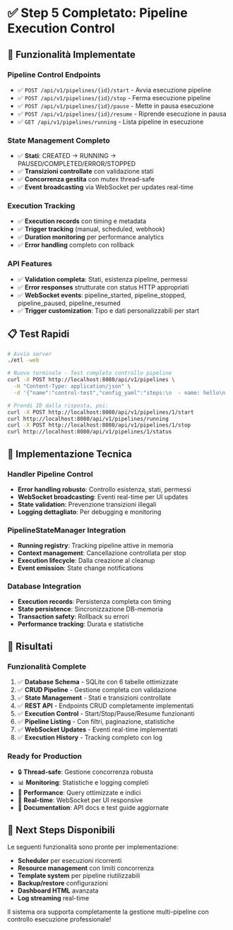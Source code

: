 # ✅ Step 5 Completato: Pipeline Execution Control

## 🚀 Funzionalità Implementate

### **Pipeline Control Endpoints**
- ✅ `POST /api/v1/pipelines/{id}/start` - Avvia esecuzione pipeline
- ✅ `POST /api/v1/pipelines/{id}/stop` - Ferma esecuzione pipeline
- ✅ `POST /api/v1/pipelines/{id}/pause` - Mette in pausa esecuzione
- ✅ `POST /api/v1/pipelines/{id}/resume` - Riprende esecuzione in pausa
- ✅ `GET /api/v1/pipelines/running` - Lista pipeline in esecuzione

### **State Management Completo**
- ✅ **Stati**: CREATED → RUNNING → PAUSED/COMPLETED/ERROR/STOPPED
- ✅ **Transizioni controllate** con validazione stati
- ✅ **Concorrenza gestita** con mutex thread-safe
- ✅ **Event broadcasting** via WebSocket per updates real-time

### **Execution Tracking**
- ✅ **Execution records** con timing e metadata
- ✅ **Trigger tracking** (manual, scheduled, webhook)
- ✅ **Duration monitoring** per performance analytics
- ✅ **Error handling** completo con rollback

### **API Features**
- ✅ **Validation completa**: Stati, esistenza pipeline, permessi
- ✅ **Error responses** strutturate con status HTTP appropriati
- ✅ **WebSocket events**: pipeline_started, pipeline_stopped, pipeline_paused, pipeline_resumed
- ✅ **Trigger customization**: Tipo e dati personalizzabili per start

## 📋 Test Rapidi

```bash
# Avvia server
./etl -web

# Nuovo terminale - Test completo controllo pipeline
curl -X POST http://localhost:8080/api/v1/pipelines \
  -H "Content-Type: application/json" \
  -d '{"name":"control-test","config_yaml":"steps:\n  - name: hello\n    type: stdout\n    config:\n      value: \"Test!\""}'

# Prendi ID dalla risposta, poi:
curl -X POST http://localhost:8080/api/v1/pipelines/1/start
curl http://localhost:8080/api/v1/pipelines/running
curl -X POST http://localhost:8080/api/v1/pipelines/1/stop
curl http://localhost:8080/api/v1/pipelines/1/status
```

## 🔧 Implementazione Tecnica

### **Handler Pipeline Control**
- **Error handling robusto**: Controllo esistenza, stati, permessi
- **WebSocket broadcasting**: Eventi real-time per UI updates
- **State validation**: Prevenzione transizioni illegali
- **Logging dettagliato**: Per debugging e monitoring

### **PipelineStateManager Integration**
- **Running registry**: Tracking pipeline attive in memoria
- **Context management**: Cancellazione controllata per stop
- **Execution lifecycle**: Dalla creazione al cleanup
- **Event emission**: State change notifications

### **Database Integration**
- **Execution records**: Persistenza completa con timing
- **State persistence**: Sincronizzazione DB-memoria
- **Transaction safety**: Rollback su errori
- **Performance tracking**: Durata e statistiche

## 🎯 Risultati

### **Funzionalità Complete**
1. ✅ **Database Schema** - SQLite con 6 tabelle ottimizzate
2. ✅ **CRUD Pipeline** - Gestione completa con validazione
3. ✅ **State Management** - Stati e transizioni controllate
4. ✅ **REST API** - Endpoints CRUD completamente implementati
5. ✅ **Execution Control** - Start/Stop/Pause/Resume funzionanti
6. ✅ **Pipeline Listing** - Con filtri, paginazione, statistiche
7. ✅ **WebSocket Updates** - Eventi real-time implementati
8. ✅ **Execution History** - Tracking completo con log

### **Ready for Production**
- 🔒 **Thread-safe**: Gestione concorrenza robusta
- 📊 **Monitoring**: Statistiche e logging completi
- 🚀 **Performance**: Query ottimizzate e indici
- 🔄 **Real-time**: WebSocket per UI responsive
- 📝 **Documentation**: API docs e test guide aggiornate

## 🚀 Next Steps Disponibili

Le seguenti funzionalità sono pronte per implementazione:
- **Scheduler** per esecuzioni ricorrenti
- **Resource management** con limiti concorrenza
- **Template system** per pipeline riutilizzabili
- **Backup/restore** configurazioni
- **Dashboard HTML** avanzata
- **Log streaming** real-time

Il sistema ora supporta completamente la gestione multi-pipeline con controllo esecuzione professionale!
